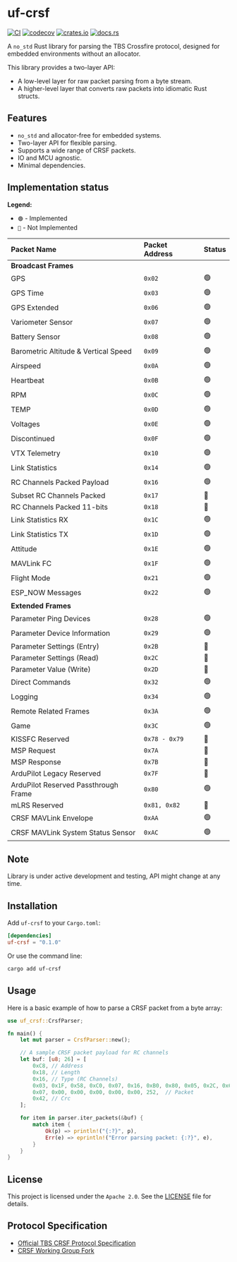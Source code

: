# uf-crsf

[![CI](https://github.com/jettify/uf-crsf/actions/workflows/CI.yml/badge.svg)](https://github.com/jettify/uf-crsf/actions/workflows/CI.yml)
[![codecov](https://codecov.io/gh/jettify/uf-crsf/graph/badge.svg?token=2N16CN1OZX)](https://codecov.io/gh/jettify/uf-crsf)
[![crates.io](https://img.shields.io/crates/v/uf-crsf)](https://crates.io/crates/uf-crsf)
[![docs.rs](https://img.shields.io/docsrs/uf-crsf)](https://docs.rs/uf-crsf/latest/uf_crsf/)

A `no_std` Rust library for parsing the TBS Crossfire protocol, designed for embedded environments without an allocator.

This library provides a two-layer API:

- A low-level layer for raw packet parsing from a byte stream.
- A higher-level layer that converts raw packets into idiomatic Rust structs.

## Features

- `no_std` and allocator-free for embedded systems.
- Two-layer API for flexible parsing.
- Supports a wide range of CRSF packets.
- IO and MCU agnostic.
- Minimal dependencies.

## Implementation status

**Legend:**

- `🟢` - Implemented
- `🔴` - Not Implemented

| Packet Name | Packet Address | Status |
| :--- | :--- | :--- |
| **Broadcast Frames** | | |
| GPS | `0x02` | 🟢 |
| GPS Time | `0x03` | 🟢 |
| GPS Extended | `0x06` | 🟢 |
| Variometer Sensor | `0x07` | 🟢 |
| Battery Sensor | `0x08` | 🟢 |
| Barometric Altitude & Vertical Speed | `0x09` | 🟢 |
| Airspeed | `0x0A` | 🟢 |
| Heartbeat | `0x0B` | 🟢 |
| RPM | `0x0C` | 🟢 |
| TEMP | `0x0D` | 🟢 |
| Voltages | `0x0E` | 🟢 |
| Discontinued | `0x0F` | 🟢 |
| VTX Telemetry | `0x10` | 🟢 |
| Link Statistics | `0x14` | 🟢 |
| RC Channels Packed Payload | `0x16` | 🟢 |
| Subset RC Channels Packed | `0x17` | 🔴 |
| RC Channels Packed 11-bits | `0x18` | 🔴 |
| Link Statistics RX | `0x1C` | 🟢 |
| Link Statistics TX | `0x1D` | 🟢 |
| Attitude | `0x1E` | 🟢 |
| MAVLink FC | `0x1F` | 🟢 |
| Flight Mode | `0x21` | 🟢 |
| ESP_NOW Messages | `0x22` | 🟢 |
| **Extended Frames** | | |
| Parameter Ping Devices | `0x28` | 🟢 |
| Parameter Device Information | `0x29` | 🟢 |
| Parameter Settings (Entry) | `0x2B` | 🔴 |
| Parameter Settings (Read) | `0x2C` | 🔴 |
| Parameter Value (Write) | `0x2D` | 🔴 |
| Direct Commands | `0x32` | 🟢 |
| Logging | `0x34` | 🟢 |
| Remote Related Frames | `0x3A` | 🟢 |
| Game | `0x3C` | 🟢 |
| KISSFC Reserved | `0x78 - 0x79` | 🔴 |
| MSP Request | `0x7A` | 🔴 |
| MSP Response | `0x7B` | 🔴 |
| ArduPilot Legacy Reserved | `0x7F` | 🔴 |
| ArduPilot Reserved Passthrough Frame | `0x80` | 🟢 |
| mLRS Reserved | `0x81, 0x82` | 🔴 |
| CRSF MAVLink Envelope | `0xAA` | 🟢 |
| CRSF MAVLink System Status Sensor | `0xAC` | 🟢 |

## Note

Library is under active development and testing, API might change at any time.

## Installation

Add `uf-crsf` to your `Cargo.toml`:

```toml
[dependencies]
uf-crsf = "0.1.0"
```

Or use the command line:

```bash
cargo add uf-crsf
```

## Usage

Here is a basic example of how to parse a CRSF packet from a byte array:

```rust
use uf_crsf::CrsfParser;

fn main() {
    let mut parser = CrsfParser::new();

    // A sample CRSF packet payload for RC channels
    let buf: [u8; 26] = [
        0xC8, // Address
        0x18, // Length
        0x16, // Type (RC Channels)
        0x03, 0x1F, 0x58, 0xC0, 0x07, 0x16, 0xB0, 0x80, 0x05, 0x2C, 0x60, 0x01, 0x0B, 0xF8, 0xC0,
        0x07, 0x00, 0x00, 0x00, 0x00, 0x00, 252,  // Packet
        0x42, // Crc
    ];

    for item in parser.iter_packets(&buf) {
        match item {
            Ok(p) => println!("{:?}", p),
            Err(e) => eprintln!("Error parsing packet: {:?}", e),
        }
    }
}
```

## License

This project is licensed under the `Apache 2.0`. See the [LICENSE](https://github.com/jettify/uf-crsf/blob/master/LICENSE) file for details.

## Protocol Specification

- [Official TBS CRSF Protocol Specification](https://github.com/tbs-fpv/tbs-crsf-spec)
- [CRSF Working Group Fork](https://github.com/crsf-wg/crsf)
